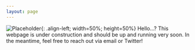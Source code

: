 ```yaml
---
layout: page
---
```

![Placeholder](/images/404.jpg){: .align-left; width=50%; height=50%}
Hello...?
This webpage is under construction and should be up and running very soon. In the meantime, feel free to reach out via email or Twitter!
